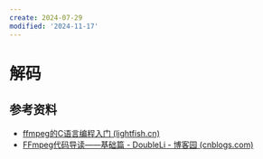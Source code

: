 ```yaml
---
create: 2024-07-29
modified: '2024-11-17'
---
```


# 解码



## 参考资料

* [ffmpeg的C语言编程入门 (lightfish.cn)](https://lightfish.cn/2018-12-20-ffmpeg-primer)
* [FFmpeg代码导读——基础篇 - DoubleLi - 博客园 (cnblogs.com)](https://www.cnblogs.com/lidabo/p/15752239.html)